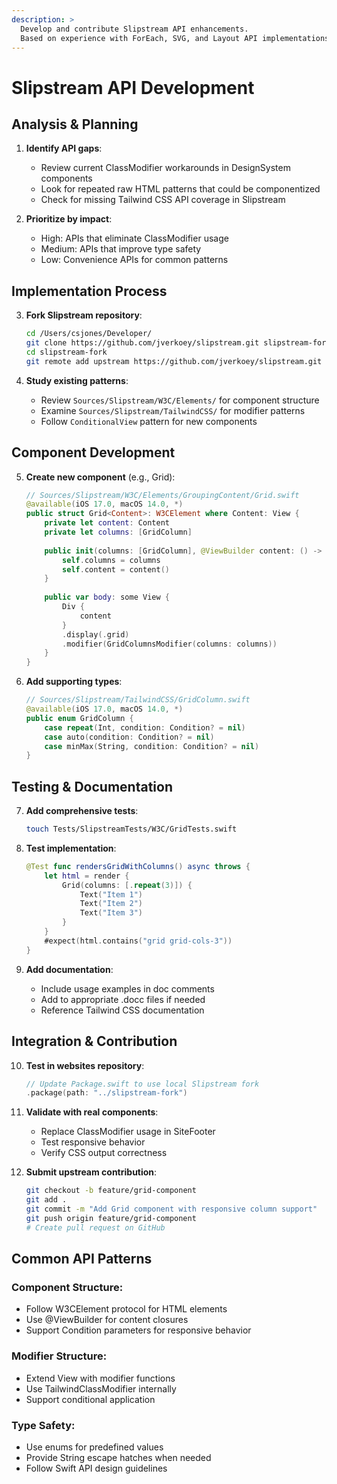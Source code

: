 ```yaml
---
description: >
  Develop and contribute Slipstream API enhancements.
  Based on experience with ForEach, SVG, and Layout API implementations.
---
```


# Slipstream API Development

## Analysis & Planning

1. **Identify API gaps**:
   - Review current ClassModifier workarounds in DesignSystem components
   - Look for repeated raw HTML patterns that could be componentized
   - Check for missing Tailwind CSS API coverage in Slipstream

2. **Prioritize by impact**:
   - High: APIs that eliminate ClassModifier usage
   - Medium: APIs that improve type safety 
   - Low: Convenience APIs for common patterns

## Implementation Process

3. **Fork Slipstream repository**:
   ```bash
   cd /Users/csjones/Developer/
   git clone https://github.com/jverkoey/slipstream.git slipstream-fork
   cd slipstream-fork
   git remote add upstream https://github.com/jverkoey/slipstream.git
   ```

4. **Study existing patterns**:
   - Review `Sources/Slipstream/W3C/Elements/` for component structure
   - Examine `Sources/Slipstream/TailwindCSS/` for modifier patterns
   - Follow `ConditionalView` pattern for new components

## Component Development

5. **Create new component** (e.g., Grid):
   ```swift
   // Sources/Slipstream/W3C/Elements/GroupingContent/Grid.swift
   @available(iOS 17.0, macOS 14.0, *)
   public struct Grid<Content>: W3CElement where Content: View {
       private let content: Content
       private let columns: [GridColumn]
       
       public init(columns: [GridColumn], @ViewBuilder content: () -> Content) {
           self.columns = columns
           self.content = content()
       }
       
       public var body: some View {
           Div {
               content
           }
           .display(.grid)
           .modifier(GridColumnsModifier(columns: columns))
       }
   }
   ```

6. **Add supporting types**:
   ```swift
   // Sources/Slipstream/TailwindCSS/GridColumn.swift
   @available(iOS 17.0, macOS 14.0, *)
   public enum GridColumn {
       case repeat(Int, condition: Condition? = nil)
       case auto(condition: Condition? = nil)
       case minMax(String, condition: Condition? = nil)
   }
   ```

## Testing & Documentation

7. **Add comprehensive tests**:
   ```bash
   touch Tests/SlipstreamTests/W3C/GridTests.swift
   ```

8. **Test implementation**:
   ```swift
   @Test func rendersGridWithColumns() async throws {
       let html = render {
           Grid(columns: [.repeat(3)]) {
               Text("Item 1")
               Text("Item 2") 
               Text("Item 3")
           }
       }
       #expect(html.contains("grid grid-cols-3"))
   }
   ```

9. **Add documentation**:
   - Include usage examples in doc comments
   - Add to appropriate .docc files if needed
   - Reference Tailwind CSS documentation

## Integration & Contribution

10. **Test in websites repository**:
    ```swift
    // Update Package.swift to use local Slipstream fork
    .package(path: "../slipstream-fork")
    ```

11. **Validate with real components**:
    - Replace ClassModifier usage in SiteFooter
    - Test responsive behavior 
    - Verify CSS output correctness

12. **Submit upstream contribution**:
    ```bash
    git checkout -b feature/grid-component
    git add .
    git commit -m "Add Grid component with responsive column support"
    git push origin feature/grid-component
    # Create pull request on GitHub
    ```

## Common API Patterns

### **Component Structure**:
- Follow W3CElement protocol for HTML elements
- Use @ViewBuilder for content closures
- Support Condition parameters for responsive behavior

### **Modifier Structure**:
- Extend View with modifier functions
- Use TailwindClassModifier internally
- Support conditional application

### **Type Safety**:
- Use enums for predefined values
- Provide String escape hatches when needed
- Follow Swift API design guidelines
